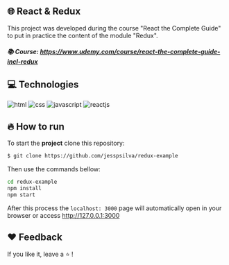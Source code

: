 ## :globe_with_meridians: React & Redux

This project was developed during the course "React the Complete Guide" to put in practice the content of the module "Redux".

##### :books: Course: https://www.udemy.com/course/react-the-complete-guide-incl-redux

## :computer: Technologies

![html](https://img.shields.io/badge/-HTML-orange?logo=HTML5&logoColor=white&style=for-the-badge)
![css](https://img.shields.io/badge/-CSS-blue?logo=CSS3&logoColor=white&style=for-the-badge)
![javascript](https://img.shields.io/badge/-JavaScript-yellow?logo=Javascript&logoColor=white&style=for-the-badge)
![reactjs](https://img.shields.io/badge/-React-blue?logo=React&logoColor=white&style=for-the-badge)

## :fire: How to run

To start the **project** clone this repository:
```bash 
$ git clone https://github.com/jesspsilva/redux-example
```
Then use the commands bellow:
```bash
cd redux-example
npm install
npm start
```
After this process the `localhost: 3000` page will automatically open in your browser or access <a href="http://127.0.0.1:3000" target="_blank">http://127.0.0.1:3000</a>

## :heart: Feedback

If you like it, leave a :star: !
<br>

